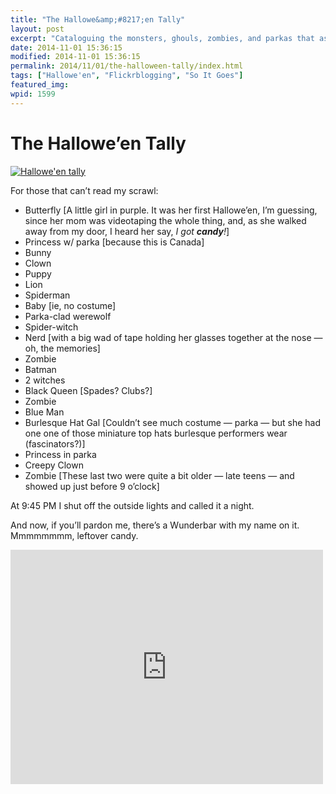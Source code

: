 ```yaml
---
title: "The Hallowe&amp;#8217;en Tally"
layout: post
excerpt: "Cataloguing the monsters, ghouls, zombies, and parkas that asked me for candy last night."
date: 2014-11-01 15:36:15
modified: 2014-11-01 15:36:15
permalink: 2014/11/01/the-halloween-tally/index.html
tags: ["Hallowe'en", "Flickrblogging", "So It Goes"]
featured_img: 
wpid: 1599
---
```


# The Hallowe&#8217;en Tally

[![Hallowe'en tally](https://live.staticflickr.com/3937/15497279730_59c1f62205_z.jpg)](https://www.flickr.com/photos/pj/15497279730/)

For those that can’t read my scrawl:

- Butterfly \[A little girl in purple. It was her first Hallowe’en, I’m guessing, since her mom was videotaping the whole thing, and, as she walked away from my door, I heard her say, *I got **candy**!*\]
- Princess w/ parka \[because this is Canada\]
- Bunny
- Clown
- Puppy
- Lion
- Spiderman
- Baby \[ie, no costume\]
- Parka-clad werewolf
- Spider-witch
- Nerd \[with a big wad of tape holding her glasses together at the nose — oh, the memories\]
- Zombie
- Batman
- 2 witches
- Black Queen \[Spades? Clubs?\]
- Zombie
- Blue Man
- Burlesque Hat Gal \[Couldn’t see much costume — parka — but she had one one of those miniature top hats burlesque performers wear (fascinators?)\]
- Princess in parka
- Creepy Clown
- Zombie \[These last two were quite a bit older — late teens — and showed up just before 9 o’clock\]

At 9:45 PM I shut off the outside lights and called it a night.

And now, if you’ll pardon me, there’s a Wunderbar with my name on it. Mmmmmmmm, leftover candy.

<iframe allow="accelerometer; autoplay; clipboard-write; encrypted-media; gyroscope; picture-in-picture; web-share" allowfullscreen="" frameborder="0" height="375" loading="lazy" src="https://www.youtube.com/embed/fYsx_EqIPG0?feature=oembed" title="Wunderbar Vikings - WUNDERBAR!" width="500"></iframe>